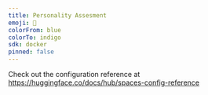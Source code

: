 ```yaml
---
title: Personality Assesment
emoji: 🏢
colorFrom: blue
colorTo: indigo
sdk: docker
pinned: false
---
```


Check out the configuration reference at https://huggingface.co/docs/hub/spaces-config-reference
